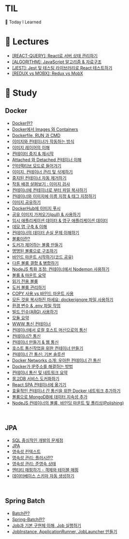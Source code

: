 # TIL
🏴 Today I Learned

# 📌 Lectures

* [[REACT-QUERY]: React로 서버 상태 관리하기](https://github.com/chromeheartz/TIL/tree/main/Lectures/Udemy-ReactQuery)
* [[ALGORITHM]: JavaScript 알고리즘 & 자료구조](https://github.com/chromeheartz/TIL/tree/main/Lectures/Udemy-Algorithm)
* [[JEST]: Jest 및 테스팅 라이브러리로 React 테스트하기](https://github.com/chromeheartz/TIL/tree/main/Lectures/Udemy-Jest)
* [[REDUX vs MOBX]: Redux vs MobX](https://github.com/chromeheartz/TIL/tree/main/Lectures/Inflearn-ReduxVSMobX)

# 📌 Study



<!--
<details>
  <summary> ✅ Finders </summary>
-->


## Docker
* [Docker란?](https://github.com/KIMINJOONG/TIL/blob/main/Docker%26Kubernetes/2023-08-06.md)
* [Docker에서 Images 와 Containers](https://github.com/KIMINJOONG/TIL/blob/main/Docker%26Kubernetes/2023-08-10.md)
* [Dockerfile, RUN 과 CMD](https://github.com/KIMINJOONG/TIL/blob/main/Docker%26Kubernetes/2023-08-14.md)
* [이미지와 컨테이너가 작동하는 방식](https://github.com/KIMINJOONG/TIL/blob/main/Docker%26Kubernetes/2023-08-15.md)
* [이미지 레이어의 이해](https://github.com/KIMINJOONG/TIL/blob/main/Docker%26Kubernetes/2023-08-17.md)
* [컨테이터 중지 & 재시작](https://github.com/KIMINJOONG/TIL/blob/main/Docker%26Kubernetes/2023-08-18.md)
* [Attached 와 Detached 컨테이너 이해](https://github.com/KIMINJOONG/TIL/blob/main/Docker%26Kubernetes/2023-08-19.md)
* [인터렉티브 모드로 들어가기](https://github.com/KIMINJOONG/TIL/blob/main/Docker%26Kubernetes/2023-08-20.md)
* [이미지, 컨테이너 관리 및 삭제하기](https://github.com/KIMINJOONG/TIL/blob/main/Docker%26Kubernetes/2023-08-21.md)
* [중지된 컨테이너 자동 제거하기](https://github.com/KIMINJOONG/TIL/blob/main/Docker%26Kubernetes/2023-08-22.md)
* [작동 배경 살펴보기 : 이미지 검사](https://github.com/KIMINJOONG/TIL/blob/main/Docker%26Kubernetes/2023-08-23.md)
* [컨테이너에 컨테이너로 부터 파일 복사하기](https://github.com/KIMINJOONG/TIL/blob/main/Docker%26Kubernetes/2023-08-24.md)
* [컨테이너와 이미지에 이름 지정 & 태그 지정하기](https://github.com/KIMINJOONG/TIL/blob/main/Docker%26Kubernetes/2023-08-25.md)
* [이미지 공유하기](https://github.com/KIMINJOONG/TIL/blob/main/Docker%26Kubernetes/2023-08-26.md)
* [DockerHub에 이미지 푸시](https://github.com/KIMINJOONG/TIL/blob/main/Docker%26Kubernetes/2023-08-27.md)
* [공유 이미지 가져오기(pull) & 사용하기](https://github.com/KIMINJOONG/TIL/blob/main/Docker%26Kubernetes/2023-08-28.md)
* [임시 애플리케이션 데이터 & 영구 애플리케이션 데이터](https://github.com/KIMINJOONG/TIL/blob/main/Docker%26Kubernetes/2023-08-29.md)
* [데모 앱 구축 & 이해](https://github.com/KIMINJOONG/TIL/blob/main/Docker%26Kubernetes/2023-08-30.md)
* [컨테이너의 데이터 손실 문제 이해하기](https://github.com/KIMINJOONG/TIL/blob/main/Docker%26Kubernetes/2023-08-31.md)
* [볼륨이란?](https://github.com/KIMINJOONG/TIL/blob/main/Docker%26Kubernetes/2023-09-01.md)
* [도커가 제어하는 볼륨 만들기](https://github.com/KIMINJOONG/TIL/blob/main/Docker%26Kubernetes/2023-09-02.md)
* [명명된 볼륨으로 구조하기](https://github.com/KIMINJOONG/TIL/blob/main/Docker%26Kubernetes/2023-09-03.md)
* [바인드 마운트 시작하기(코드 공유)](https://github.com/KIMINJOONG/TIL/blob/main/Docker%26Kubernetes/2023-09-04.md)
* [다른 볼륨 결합 & 병합하기](https://github.com/KIMINJOONG/TIL/blob/main/Docker%26Kubernetes/2023-09-05.md)
* [NodeJS 특화 조정: 컨테이너에서 Nodemon 사용하기](https://github.com/KIMINJOONG/TIL/blob/main/Docker%26Kubernetes/2023-09-06.md)
* [볼륨 & 마운트 요약](https://github.com/KIMINJOONG/TIL/blob/main/Docker%26Kubernetes/2023-09-07.md)
* [읽기 전용 볼륨](https://github.com/KIMINJOONG/TIL/blob/main/Docker%26Kubernetes/2023-09-08.md)
* [도커 볼륨 관리하기](https://github.com/KIMINJOONG/TIL/blob/main/Docker%26Kubernetes/2023-09-09.md)
* [COPY 사용 vs 바인드 마운트 사용](https://github.com/KIMINJOONG/TIL/blob/main/Docker%26Kubernetes/2023-09-10.md)
* [모든 것을 복사하진 마세요: dockerignore 파일 사용하기](https://github.com/KIMINJOONG/TIL/blob/main/Docker%26Kubernetes/2023-09-11.md)
* [환경 변수 & .env 파일 작업](https://github.com/KIMINJOONG/TIL/blob/main/Docker%26Kubernetes/2023-09-12.md)
* [빌드 인수(ARG) 사용하기](https://github.com/KIMINJOONG/TIL/blob/main/Docker%26Kubernetes/2023-09-13.md)
* [모듈 요약](https://github.com/KIMINJOONG/TIL/blob/main/Docker%26Kubernetes/2023-09-14.md)
* [WWW 통신 컨테이너](https://github.com/KIMINJOONG/TIL/blob/main/Docker%26Kubernetes/2023-09-15.md)
* [컨테이너에서 로컬 호스트 머신으로의 통신](https://github.com/KIMINJOONG/TIL/blob/main/Docker%26Kubernetes/2023-09-16.md)
* [컨테이너간 통신](https://github.com/KIMINJOONG/TIL/blob/main/Docker%26Kubernetes/2023-09-17.md)
* [컨테이너 만들기 & 웹 통신](https://github.com/KIMINJOONG/TIL/blob/main/Docker%26Kubernetes/2023-09-18.md)
* [호스트 통신작업을 위한 컨테이너 만들기](https://github.com/KIMINJOONG/TIL/blob/main/Docker%26Kubernetes/2023-09-19.md)
* [컨테이너 간 통신: 기본 솔루션](https://github.com/KIMINJOONG/TIL/blob/main/Docker%26Kubernetes/2023-09-20.md)
* [Docker Networks 소개: 우아한 컨테이너 간 통신](https://github.com/KIMINJOONG/TIL/blob/main/Docker%26Kubernetes/2023-09-21.md)
* [Docker가 IP주소를 해결하는 방법](https://github.com/KIMINJOONG/TIL/blob/main/Docker%26Kubernetes/2023-09-22.md)
* [컨테이너 통신 및 네트워크 요약](https://github.com/KIMINJOONG/TIL/blob/main/Docker%26Kubernetes/2023-09-23.md)
* [몽고DB 서비스 도커화하기](https://github.com/KIMINJOONG/TIL/blob/main/Docker%26Kubernetes/2023-09-24.md)
* [React SPA 컨테이너에 옮기기](https://github.com/KIMINJOONG/TIL/blob/main/Docker%26Kubernetes/2023-09-25.md)
* [효율적인 컨테이너 간 통신을 위한 Docker 네트워크 추가하기](https://github.com/KIMINJOONG/TIL/blob/main/Docker%26Kubernetes/2023-09-26.md)
* [볼륨으로 MongoDB에 데이터 지속성 추가](https://github.com/KIMINJOONG/TIL/blob/main/Docker%26Kubernetes/2023-09-27.md)
* [NodeJS 컨테이너의 볼륨, 바인딩 마운트 및 폴리싱(Polishing)](https://github.com/KIMINJOONG/TIL/blob/main/Docker%26Kubernetes/2023-09-28.md)

<br>

## JPA
* [SQL 중심적인 개발의 문제점](https://github.com/Djangowon/TIL/blob/dcb6e3062afe9a9bf8afdf4545ff80496acd6de3/Java/JPA/SQL%20%EC%A4%91%EC%8B%AC%EC%A0%81%EC%9D%B8%20%EA%B0%9C%EB%B0%9C%EC%9D%98%20%EB%AC%B8%EC%A0%9C%EC%A0%90.md/)
* [JPA](https://github.com/Djangowon/TIL/blob/main/Java/JPA/JPA.md)
* [영속성 컨텍스트](https://github.com/Djangowon/TIL/blob/main/Java/JPA/%EC%98%81%EC%86%8D%EC%84%B1%20%EC%BB%A8%ED%85%8D%EC%8A%A4%ED%8A%B8.md)
* [영속성 관리: 플러시란?](https://github.com/Djangowon/TIL/blob/main/Java/JPA/%ED%94%8C%EB%9F%AC%EC%8B%9C.md)
* [영속성 관리: 준영속 상태](https://github.com/Djangowon/TIL/blob/main/Java/JPA/%EC%A4%80%EC%98%81%EC%86%8D%20%EC%83%81%ED%83%9C.md/)
* [엔티티 매핑하기 - 객체와 테이블 매핑](https://github.com/Djangowon/TIL/blob/main/Java/JPA/%EC%97%94%ED%8B%B0%ED%8B%B0%20%EB%A7%A4%ED%95%91%20-%20%EA%B0%9D%EC%B2%B4%EC%99%80%20%ED%85%8C%EC%9D%B4%EB%B8%94%20%EB%A7%A4%ED%95%91.md)
* [데이터베이스 스키마 자동 생성하기](https://github.com/Djangowon/TIL/blob/main/Java/JPA/%EB%8D%B0%EC%9D%B4%ED%84%B0%EB%B2%A0%EC%9D%B4%EC%8A%A4%20%EC%8A%A4%ED%82%A4%EB%A7%88%20%EC%9E%90%EB%8F%99%20%EC%83%9D%EC%84%B1.md)

<br>

## Spring Batch
* [Batch란?](https://github.com/gilyeon00/TIL/blob/main/Spring-Batch/1-%EB%B0%B0%EC%B9%98%EB%9E%80%3F.md)
* [Spring-Batch란?](https://github.com/gilyeon00/TIL/blob/main/Spring-Batch/2-Spring-Batch%EB%9E%80%3F.md)
* [Job과 기본 구현체 이해, Job 실행하기](https://github.com/gilyeon00/TIL/blob/main/Spring-Batch/3-Job.md)
* [JobInstance, ApplicationRunner, JobLauncher 만들기](https://github.com/gilyeon00/TIL/blob/main/Spring-Batch/4-JobInstance.md)

<br>
<!--
</details>
-->

